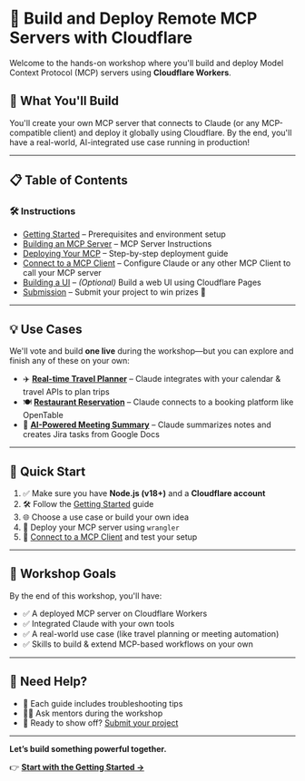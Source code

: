 # 🚀 Build and Deploy Remote MCP Servers with Cloudflare

Welcome to the hands-on workshop where you'll build and deploy Model Context Protocol (MCP) servers using **Cloudflare Workers**.

## 🧠 What You'll Build

You'll create your own MCP server that connects to Claude (or any MCP-compatible client) and deploy it globally using Cloudflare. By the end, you'll have a real-world, AI-integrated use case running in production!

---

## 📋 Table of Contents

### 🛠 Instructions
- [Getting Started](./instructions/getting-started.md) – Prerequisites and environment setup
- [Building an MCP Server](./instructions/building-an-mcp-server.md) – MCP Server Instructions
- [Deploying Your MCP](./instructions/deploying-your-mcp.md) – Step-by-step deployment guide
- [Connect to a MCP Client](./instructions/connect-to-mcp-client.md) – Configure Claude or any other MCP Client to call your MCP server
- [Building a UI](./instructions/building-a-ui.md) – *(Optional)* Build a web UI using Cloudflare Pages
- [Submission](./instructions/submission.md) – Submit your project to win prizes 🎁

---

## 💡 Use Cases

We'll vote and build **one live** during the workshop—but you can explore and finish any of these on your own:

- ✈️ [**Real-time Travel Planner**](./use-cases/travel-planner/) – Claude integrates with your calendar & travel APIs to plan trips
- 🍽 [**Restaurant Reservation**](./use-cases/restaurant-reservation/) – Claude connects to a booking platform like OpenTable
- 📝 [**AI-Powered Meeting Summary**](./use-cases/meeting-summary/) – Claude summarizes notes and creates Jira tasks from Google Docs

---

## 🚀 Quick Start

1. ✅ Make sure you have **Node.js (v18+)** and a **Cloudflare account**
2. 🛠 Follow the [Getting Started](./instructions/getting-started.md) guide
3. 🌐 Choose a use case or build your own idea
4. 🚢 Deploy your MCP server using `wrangler`
5. 🤖 [Connect to a MCP Client](./instructions/connect-to-mcp-client.md) and test your setup

---

## 🎯 Workshop Goals

By the end of this workshop, you'll have:
- ✅ A deployed MCP server on Cloudflare Workers
- ✅ Integrated Claude with your own tools
- ✅ A real-world use case (like travel planning or meeting automation)
- ✅ Skills to build & extend MCP-based workflows on your own

---

## 💬 Need Help?

- 📌 Each guide includes troubleshooting tips
- 🧑‍🏫 Ask mentors during the workshop
- 🚀 Ready to show off? [Submit your project](./instructions/submission.md)

---

**Let’s build something powerful together.**

👉 [**Start with the Getting Started →**](./instructions/getting-started.md)

